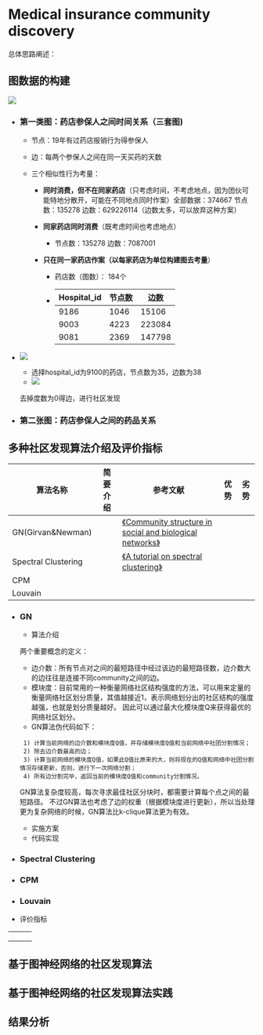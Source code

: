 # Medical insurance community discovery

总体思路阐述：

## 图数据的构建

![](https://tva3.sinaimg.cn/large/005IQUPRly1gjwrhvi0ddj31cc0r4acz.jpg)

- ### 第一类图：药店参保人之间时间关系（三套图)

  - 节点：19年有过药店报销行为得参保人

  - 边：每两个参保人之间在同一天买药的天数

  - 三个相似性行为考量：

    - **同时消费，但不在同家药店**（只考虑时间，不考虑地点，因为团伙可能特地分散开，可能在不同地点同时作案）全部数据：374667 节点数：135278  边数：629226114（边数太多，可以放弃这种方案）

    - **同家药店同时消费**（既考虑时间也考虑地点）

      - 节点数：135278  边数：7087001

    - **只在同一家药店作案（以每家药店为单位构建图去考量**）

      - 药店数（图数）： 184个

      - | Hospital_id | 节点数 | 边数   |
        | ----------- | ------ | ------ |
        | 9186        | 1046   | 15106  |
        | 9003        | 4223   | 223084 |
        | 9081        | 2369   | 147798 |

- ![](https://tvax1.sinaimg.cn/large/005IQUPRly1gjxxw8n456j31cy0rkduf.jpg)

  - 选择hospital_id为9100的药店，节点数为35，边数为38
  - ![](https://tvax4.sinaimg.cn/large/005IQUPRly1gjy5w1otwyj30df08ajrt.jpg)

  去掉度数为0得边，进行社区发现

- ### 第二张图：药店参保人之间的药品关系

## 多种社区发现算法介绍及评价指标

| 算法名称            | 简要介绍 | 参考文献                                                     | 优势 | 劣势 |
| ------------------- | -------- | ------------------------------------------------------------ | ---- | ---- |
| GN(Girvan&Newman)   |          | [《Community structure in social and biological networks》](https://arxiv.org/abs/cond-mat/0112110) |      |      |
| Spectral Clustering |          | [《A tutorial on spectral clustering》](https://arxiv.org/abs/0711.0189) |      |      |
| CPM                 |          |                                                              |      |      |
| Louvain             |          |                                                              |      |      |



- ### GN

  - 算法介绍

  两个重要概念的定义：

  - 边介数：所有节点对之间的最短路径中经过该边的最短路径数，边介数大的边往往是连接不同community之间的边。
  - 模块度：目前常用的一种衡量网络社区结构强度的方法，可以用来定量的衡量网络社区划分质量，其值越接近1，表示网络划分出的社区结构的强度越强，也就是划分质量越好。 因此可以通过最大化模块度Q来获得最优的网络社区划分。
  - GN算法伪代码如下：

  ```
   1) 计算当前网络的边介数和模块度Q值，并存储模块度Q值和当前网络中社团分割情况；
   2) 除去边介数最高的边；
   3) 计算当前网络的模块度Q值，如果此Q值比原来的大，则将现在的Q值和网络中社团分割情况存储更新，否则，进行下一次网络分割；
   4) 所有边分割完毕，返回当前的模块度Q值和community分割情况。
  ```

  GN算法复杂度较高，每次寻求最佳社区分块时，都需要计算每个点之间的最短路径。 不过GN算法也考虑了边的权重（根据模块度进行更新），所以当处理更为复杂网络的时候，GN算法比k-clique算法更为有效。

  - 实施方案
  - 代码实现

- ### Spectral Clustering

- ### CPM

- ### Louvain

- 评价指标

|      |      |      |
| ---- | ---- | ---- |
|      |      |      |
|      |      |      |
|      |      |      |



## 基于图神经网络的社区发现算法

## 基于图神经网络的社区发现算法实践

## 结果分析